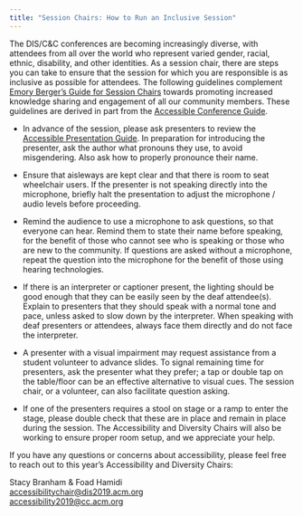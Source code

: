 ```yaml
---
title: "Session Chairs: How to Run an Inclusive Session"
---
```


The DIS/C&C conferences are becoming increasingly diverse, with attendees from all over the world who represent varied gender, racial, ethnic, disability, and other identities. As a session chair, there are steps you can take to ensure that the session for which you are responsible is as inclusive as possible for attendees. The following guidelines complement [Emory Berger’s Guide for Session Chairs](https://emeryblogger.com/2016/06/08/a-guide-for-session-chairs/) towards promoting increased knowledge sharing and engagement of all our community members. These guidelines are derived in part from the [Accessible Conference Guide](http://www.sigaccess.org/welcome-to-sigaccess/resources/accessible-conference-guide-version-1-0/#conference).</br> 

- In advance of the session, please ask presenters to review the [Accessible Presentation Guide](http://www.sigaccess.org/welcome-to-sigaccess/resources/accessible-presentation-guide/).
In preparation for introducing the presenter, ask the author what pronouns they use, to avoid misgendering. Also ask how to properly pronounce their name.</br> 

- Ensure that aisleways are kept clear and that there is room to seat wheelchair users.
If the presenter is not speaking directly into the microphone, briefly halt the presentation to adjust the microphone / audio levels before proceeding.</br> 

- Remind the audience to use a microphone to ask questions, so that everyone can hear. Remind them to state their name before speaking, for the benefit of those who cannot see who is speaking or those who are new to the community. If questions are asked without a microphone, repeat the question into the microphone for the benefit of those using hearing technologies.
- If there is an interpreter or captioner present, the lighting should be good enough that they can be easily seen by the deaf attendee(s). Explain to presenters that they should speak with a normal tone and pace, unless asked to slow down by the interpreter. When speaking with deaf presenters or attendees, always face them directly and do not face the interpreter.
- A presenter with a visual impairment may request assistance from a student volunteer to advance slides. To signal remaining time for presenters, ask the presenter what they prefer; a tap or double tap on the table/floor can be an effective alternative to visual cues. The session chair, or a volunteer, can also facilitate question asking.
- If one of the presenters requires a stool on stage or a ramp to enter the stage, please double check that these are in place and remain in place during the session. The Accessibility and Diversity Chairs will also be working to ensure proper room setup, and we appreciate your help.</br> 

If you have any questions or concerns about accessibility, please feel free to reach out to this year’s Accessibility and Diversity Chairs:</br> 

Stacy Branham & Foad Hamidi </br> 
accessibilitychair@dis2019.acm.org </br> 
accessibility2019@cc.acm.org </br> 
